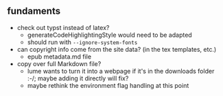 ## fundaments
* check out typst instead of latex? 
  * generateCodeHighlightingStyle would need to be adapted
  * should run with `--ignore-system-fonts`
* can copyright info come from the site data? (in the tex templates, etc.)
  * epub metadata.md file
* copy over full Markdown file?
  * lume wants to turn it into a webpage if it's in the downloads folder :-/; maybe adding it directly will fix?
  * maybe rethink the environment flag handling at this point
